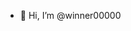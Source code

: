 - 👋 Hi, I’m @winner00000

<!---
winner00000/winner00000 is a ✨ special ✨ repository because its `README.md` (this file) appears on your GitHub profile.
You can click the Preview link to take a look at your changes.
--->
